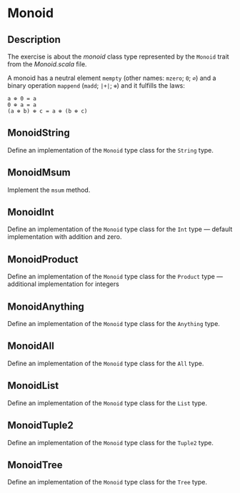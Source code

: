 Monoid
======

Description
-----------

The exercise is about the *monoid* class type represented by the
`Monoid` trait from the *Monoid.scala* file.

A monoid has a neutral element `mempty` (other names: `mzero`; `0`;
`∅`) and a binary operation `mappend` (`madd`; `|+|`; `⊕`) and it
fulfills the laws:

    a ⊕ 0 = a
    0 ⊕ a = a
    (a ⊕ b) ⊕ c = a ⊕ (b ⊕ c)

MonoidString
------------

Define an implementation of the `Monoid` type class for the `String`
type.

MonoidMsum
----------

Implement the `msum` method.

MonoidInt
---------

Define an implementation of the `Monoid` type class for the `Int` type
— default implementation with addition and zero.

MonoidProduct
-------------

Define an implementation of the `Monoid` type class for the `Product`
type — additional implementation for integers

MonoidAnything
--------------

Define an implementation of the `Monoid` type class for the `Anything`
type.

MonoidAll
---------

Define an implementation of the `Monoid` type class for the `All`
type.

MonoidList
----------

Define an implementation of the `Monoid` type class for the `List`
type.

MonoidTuple2
------------

Define an implementation of the `Monoid` type class for the `Tuple2`
type.

MonoidTree
----------

Define an implementation of the `Monoid` type class for the `Tree`
type.
